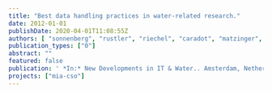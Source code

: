 ```yaml
---
title: "Best data handling practices in water-related research."
date: 2012-01-01
publishDate: 2020-04-01T11:08:55Z
authors: [ "sonnenberg", "rustler", "riechel", "caradot", "matzinger", "rouault" ]
publication_types: ["0"]
abstract: ""
featured: false
publication: ' *In:* New Developments in IT & Water.. Amsterdam, Netherlands. 4-6 November 2012'
projects: ["mia-cso"]
---
```


